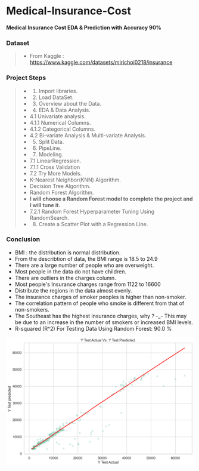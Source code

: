 # Medical-Insurance-Cost
**Medical Insurance Cost  EDA &amp; Prediction with Accuracy 90%**

### Dataset
> - From Kaggle : https://www.kaggle.com/datasets/mirichoi0218/insurance

### Project Steps
> - 1. Import libraries.
> - 2. Load DataSet.
> - 3. Overview about the Data.
> - 4. EDA & Data Analysis.
> - 4.1 Univariate analysis.
> - 4.1.1 Numerical Columns.
> - 4.1.2 Categorical Columns.
> - 4.2 Bi-variate Analysis & Multi-variate Analysis.
> - 5. Split Data.
> - 6. PipeLine.
> - 7. Modeling.
> - 7.1 LinearRegression.
> - 7.1.1 Cross Validation
> - 7.2 Try More Models.
> - K-Nearest Neighbor(KNN) Algorithm.
> - Decision Tree Algorithm.
> - Random Forest Algorithm.
> - **I will choose a Random Forest model to complete the project and I will tune it.**
> - 7.2.1 Random Forest Hyperparameter Tuning Using RandomSearch.
> - 8. Create a Scatter Plot with a Regression Line.

### Conclusion
- BMI : the distribution is normal distribution.
- From the describtion of data, the BMI range is 18.5 to 24.9
- There are a large number of people who are overweight.
- Most people in the data do not have children.
- There are outliers in the charges column.
- Most people's Insurance charges range from 1122 to 16600
- Distribute the regions in the data almost evenly.
- The insurance charges of smoker peoples is higher than non-smoker.
- The correlation pattern of people who smoke is different from that of non-smokers.
- The Southeast has the highest insurance charges, why ? -_- This may be due to an increase in the number of smokers or increased BMI levels.
- R-squared (R^2) For Testing Data Using Random Forest: 90.0 %
<img src="Actual vs. Predicted.png">
  










